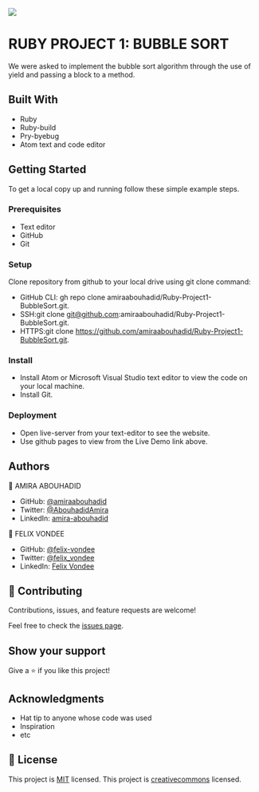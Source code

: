 ![](https://img.shields.io/badge/Microverse-blueviolet)

# RUBY PROJECT 1: BUBBLE SORT

We were asked to implement the bubble sort algorithm through the use of yield and passing a block to a method.



## Built With

- Ruby
- Ruby-build
- Pry-byebug
- Atom text and code editor

## Getting Started
To get a local copy up and running follow these simple example steps.

### Prerequisites
- Text editor
- GitHub
- Git

### Setup
Clone repository from github to your local drive using git clone command:
- GitHub CLI: gh repo clone amiraabouhadid/Ruby-Project1-BubbleSort.git.
- SSH:git clone git@github.com:amiraabouhadid/Ruby-Project1-BubbleSort.git.
- HTTPS:git clone https://github.com/amiraabouhadid/Ruby-Project1-BubbleSort.git.

### Install
- Install Atom or Microsoft Visual Studio text editor to view the code on your local machine.
- Install Git.

### Deployment
- Open live-server from your text-editor to see the website.
- Use github pages to view from the Live Demo link above.

## Authors

👤 AMIRA ABOUHADID

- GitHub: [@amiraabouhadid](https://github.com/amiraabouhadid)
- Twitter: [@AbouhadidAmira](https://twitter.com/AbouhadidAmira)
- LinkedIn: [amira-abouhadid](https://linkedin.com/amira-abouhadid)

👤 FELIX VONDEE

- GitHub: [@felix-vondee](https://github.com/felix-vondee)
- Twitter: [@felix_vondee](https://twitter.com/felix_vondee)
- LinkedIn: [Felix Vondee](https://linkedin.com/)


## 🤝 Contributing

Contributions, issues, and feature requests are welcome!

Feel free to check the [issues page](https://github.com/amiraabouhadid/Ruby-Project1-BubbleSort/issues).

## Show your support

Give a ⭐️ if you like this project!

## Acknowledgments

- Hat tip to anyone whose code was used
- Inspiration
- etc

## 📝 License

This project is [MIT](https://opensource.org/licenses/MIT) licensed.
This project is [creativecommons](https://creativecommons.org/licenses/by-nc/4.0/) licensed.
